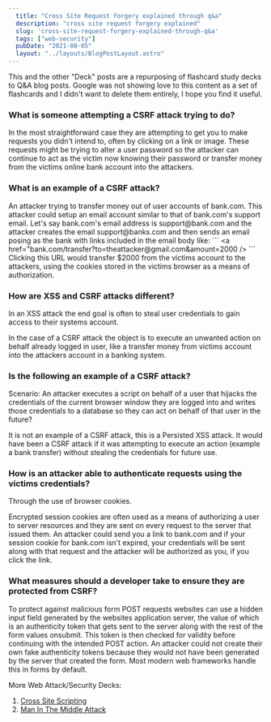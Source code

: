 ```yaml
---
  title: "Cross Site Request Forgery explained through q&a"
  description: "cross site request forgery explained"
  slug: 'cross-site-request-forgery-explained-through-q&a'
  tags: ["web-security"]
  pubDate: "2021-08-05"
  layout: "../layouts/BlogPostLayout.astro"
---
```


This and the other "Deck" posts are a repurposing of flashcard study decks to Q&A blog posts. Google was not showing love to this content as a set of flashcards and I didn't want to delete them entirely, I hope you find it useful.

<h3>What is someone attempting a CSRF attack trying to do?</h3>
In the most straightforward case they are attempting to get you to make requests you didn't intend to, often by clicking on a link or image. These requests might be trying to alter a user password so the attacker can continue to act as the victim now knowing their password or transfer money from the victims online bank account into the attackers.

<h3>What is an example of a CSRF attack?</h3>
An attacker trying to transfer money out of user accounts of bank.com. This attacker could setup an email account similar to that of bank.com's support email. Let's say bank.com's email address is support@bank.com and the attacker creates the email support@banks.com and then sends an email posing as the bank with links included in the email body like:
```
&lt;a href="bank.com/transfer?to=theattacker@gmail.com&amount=2000 />
```
Clicking this URL would transfer $2000 from the victims account to the attackers, using the cookies stored in the victims browser as a means of authorization.

<h3>How are XSS and CSRF attacks different?</h3>
In an XSS attack the end goal is often to steal user credentials to gain access to their systems account.

In the case of a CSRF attack the object is to execute an unwanted action on behalf already logged in user, like a transfer money from victims account into the attackers account in a banking system.

<h3>Is the following an example of a CSRF attack?</h3>
Scenario: An attacker executes a script on behalf of a user that hijacks the credentials of the current browser window they are logged into and writes those credentials to a database so they can act on behalf of that user in the future?

It is not an example of a CSRF attack, this is a Persisted XSS attack. It would have been a CSRF attack if it was attempting to execute an action (example a bank transfer) without stealing the credentials for future use.


<h3>How is an attacker able to authenticate requests using the victims credentials?</h3>
Through the use of browser cookies.

Encrypted session cookies are often used as a means of authorizing a user to server resources and they are sent on every request to the server that issued them. An attacker could send you a link to bank.com and if your session cookie for bank.com isn't expired, your credentials will be sent along with that request and the attacker will be authorized as you, if you click the link.

<h3>What measures should a developer take to ensure they are protected from CSRF?</h3>
To protect against malicious form POST requests websites can use a hidden input field generated by the websites application server, the value of which is an authenticity token that gets sent to the server along with the rest of the form values onsubmit. This token is then checked for validity before continuing with the intended POST action. An attacker could not create their own fake authenticity tokens because they would not have been generated by the server that created the form. Most modern web frameworks handle this in forms by default.

More Web Attack/Security Decks:
1. [Cross Site Scripting](https://tinytechtuts.com/2021-cross-site-scripting-explained)
2. [Man In The Middle Attack](https://tinytechtuts.com/2021-man-in-the-middle-attack-explained)